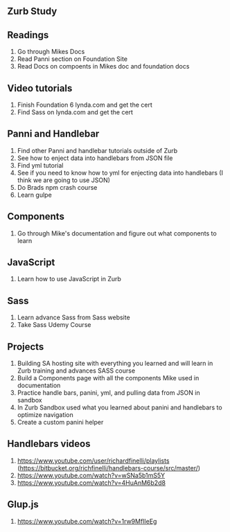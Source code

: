 ## Zurb Study

## Readings
1. Go through Mikes Docs
2. Read Panni section on Foundation Site
3. Read Docs on compoents in Mikes doc and foundation docs

## Video tutorials
1. Finish Foundation 6 lynda.com and get the cert
2. Find Sass on lynda.com and get the cert

## Panni and Handlebar
1. Find other Panni and handlebar tutorials outside of Zurb
2. See how to enject data into handlebars from JSON file
3. Find yml tutorial
4. See if you need to know how to yml for enjecting data into handlebars (I think we are going to use JSON)
7. Do Brads npm crash course
8. Learn gulpe

## Components
1. Go through Mike's documentation and figure out what components to learn

## JavaScript
1. Learn how to use JavaScript in Zurb

## Sass
1. Learn advance Sass from Sass website
2. Take Sass Udemy Course

## Projects
1. Building SA hosting site with everything you learned and will learn in Zurb training and advances SASS course
2. Build a Components page with all the components Mike used in documentation
3. Practice handle bars, panini, yml, and pulling data from JSON in sandbox
4. In Zurb Sandbox used what you learned about panini and handlebars to optimize navigation
5. Create a custom panini helper

## Handlebars videos
1. https://www.youtube.com/user/richardfinelli/playlists (https://bitbucket.org/richfinelli/handlebars-course/src/master/)
2. https://www.youtube.com/watch?v=wSNa5b1mS5Y
3. https://www.youtube.com/watch?v=4HuAnM6b2d8

## Glup.js
1. https://www.youtube.com/watch?v=1rw9MfIleEg